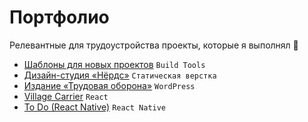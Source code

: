# Портфолио
Релевантные для трудоустройства проекты, которые я выполнял :briefcase:

- [Шаблоны для новых проектов](https://github.com/slamach/project-boilerplates) `Build Tools`
- [Дизайн-студия «Нёрдс»](https://github.com/slamach/htmlacademy-nerds) `Статическая верстка`
- [Издание «Трудовая оборона»](https://oborona.media) `WordPress`
- [Village Carrier](https://github.com/slamach/village-carrier) `React`
- [To Do (React Native)](https://github.com/slamach/react-native-todo-app) `React Native`
